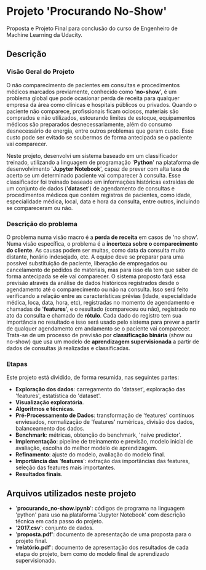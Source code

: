 
# Projeto 'Procurando No-Show'
Proposta e Projeto Final para conclusão do curso de Engenheiro de Machine Learning da Udacity.

## Descrição
### Visão Geral do Projeto

O não comparecimento de pacientes em consultas e procedimentos médicos marcados previamente, conhecido como '**no-show**', é um problema global que pode ocasionar perda de receita para qualquer empresa da área como clínicas e hospitais públicos ou privados. Quando o paciente não comparece, profissionais ficam ociosos, materiais são comprados e não utilizados, estourando limites de estoque, equipamentos médicos são preparados desnecessariamente, além do consumo desnecessário de energia, entre outros problemas que geram custo. Esse custo pode ser evitado se soubermos de forma antecipada se o paciente vai comparecer.

Neste projeto, desenvolvi um sistema baseado em um classificador treinado, utilizando a linguagem de programação '**Python**' na plataforma de desenvolvimento '**Jupyter Notebook**', capaz de prever com alta taxa de acerto se um determinado paciente vai comparecer à consulta. Esse classificador foi treinado baseado em informações históricas extraídas de um conjunto de dados ('**dataset**') de agendamento de consultas e procedimentos médicos que contém registros de pacientes, como idade, especialidade médica, local, data e hora da consulta, entre outros, incluindo se compareceram ou não.

### Descrição do problema

O problema numa visão macro é a **perda de receita**  em casos de 'no show'. Numa visão específica, o problema é a **incerteza sobre o comparecimento do cliente**. As causas podem ser muitas, como data da consulta muito distante, horário indesejado, etc. A equipe deve se preparar para uma possível substituição de paciente, liberação de empregados ou cancelamento de pedidos de materiais, mas para isso ela tem que saber de forma antecipada se ele vai comparecer. O sistema proposto fará essa previsão através da análise de dados históricos registrados desde o agendamento até o comparecimento ou não na consulta. Isso será feito verificando a relação entre as características prévias (idade, especialidade médica, loca, data, hora, etc), registradas no momento de agendamento e chamadas de '**features**', e o resultado (compareceu ou não), registrado no ato da consulta e chamado de **rótulo**. Cada dado do registro tem sua importância no resultado e isso será usado pelo sistema para prever a partir de qualquer agendamento em andamento se o paciente vai comparecer. Trata-se de um processo de previsão por **classificação binária** (show ou no-show) que usa um modelo de **aprendizagem supervisionada** a partir de dados de consultas já realizadas e classificadas.

### Etapas
Este projeto está dividido, de forma resumida, nas seguintes partes:
- **Exploração dos dados**: carregamento do 'dataset', exploração das 'features', estatística do 'dataset'.
- **Visualização exploratória**.
- **Algoritmos e técnicas**.
- **Pré-Processamento de Dados**: transformação de 'features' contínuos enviesados, normalização de 'features' numéricas, divisão dos dados, balanceamento dos dados.
- **Benchmark**: métricas, obtenção do benchmark, 'naive predictor'.
- **Implementação**: pipeline de treinamento e previsão, modelo inicial de avaliação, escolha do melhor modelo de aprendizagem.
- **Refinamento**: ajuste do modelo, avaliação do modelo final.
- **Importância das** '**features**': extração das importâncias das features, seleção das features mais importantes.
- **Resultados finais**.

## Arquivos utilizados neste projeto
- '**procurando_no-show.ipynb**': códigos de programa na linguagem 'python' para uso na plataforma 'Jupyter Notebook' com descrição técnica em cada passo do projeto.
- '**2017.csv**': conjunto de dados.
- '**proposta.pdf**': documento de apresentação de uma proposta para o projeto final.
- '**relatório.pdf**': documento de apresentação dos resultados de cada etapa do projeto, bem como do modelo final de aprendizado supervisionado.
